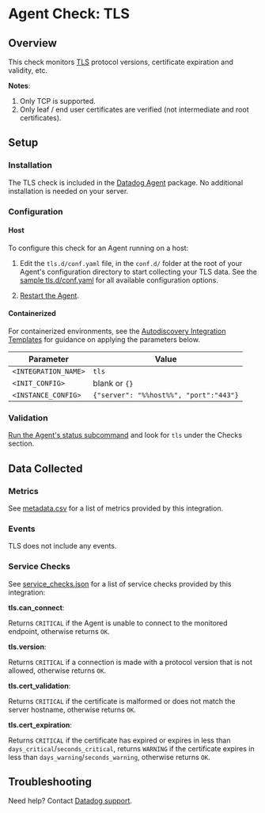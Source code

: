 # Agent Check: TLS

## Overview

This check monitors [TLS][1] protocol versions, certificate expiration and validity, etc.

**Notes**:

1. Only TCP is supported.
2. Only leaf / end user certificates are verified (not intermediate and root certificates).

## Setup

### Installation

The TLS check is included in the [Datadog Agent][2] package.
No additional installation is needed on your server.

### Configuration

<!-- xxx tabs xxx -->
<!-- xxx tab "Host" xxx -->

#### Host

To configure this check for an Agent running on a host:

1. Edit the `tls.d/conf.yaml` file, in the `conf.d/` folder at the root of your Agent's configuration directory to start collecting your TLS data. See the [sample tls.d/conf.yaml][3] for all available configuration options.

2. [Restart the Agent][4].

<!-- xxz tab xxx -->
<!-- xxx tab "Containerized" xxx -->

#### Containerized

For containerized environments, see the [Autodiscovery Integration Templates][9] for guidance on applying the parameters below.

| Parameter            | Value                                  |
| -------------------- | -------------------------------------- |
| `<INTEGRATION_NAME>` | `tls`                                  |
| `<INIT_CONFIG>`      | blank or `{}`                          |
| `<INSTANCE_CONFIG>`  | `{"server": "%%host%%", "port":"443"}` |

<!-- xxz tab xxx -->
<!-- xxz tabs xxx -->

### Validation

[Run the Agent's status subcommand][5] and look for `tls` under the Checks section.

## Data Collected

### Metrics

See [metadata.csv][6] for a list of metrics provided by this integration.

### Events

TLS does not include any events.

### Service Checks

See [service_checks.json][7] for a list of service checks provided by this integration:

**tls.can_connect**:<br>

Returns `CRITICAL` if the Agent is unable to connect to the monitored endpoint, otherwise returns `OK`.

**tls.version**:<br>

Returns `CRITICAL` if a connection is made with a protocol version that is not allowed, otherwise returns `OK`.

**tls.cert_validation**:<br>

Returns `CRITICAL` if the certificate is malformed or does not match the server hostname, otherwise returns `OK`.

**tls.cert_expiration**:<br>

Returns `CRITICAL` if the certificate has expired or expires in less than `days_critical`/`seconds_critical`, returns `WARNING` if the certificate expires in less than `days_warning`/`seconds_warning`, otherwise returns `OK`.

## Troubleshooting

Need help? Contact [Datadog support][8].

[1]: https://en.wikipedia.org/wiki/Transport_Layer_Security
[2]: https://app.datadoghq.com/account/settings#agent
[3]: https://github.com/DataDog/integrations-core/blob/master/tls/datadog_checks/tls/data/conf.yaml.example
[4]: https://docs.datadoghq.com/agent/guide/agent-commands/#start-stop-and-restart-the-agent
[5]: https://docs.datadoghq.com/agent/guide/agent-commands/#agent-status-and-information
[6]: https://github.com/DataDog/integrations-core/blob/master/tls/metadata.csv
[7]: https://github.com/DataDog/integrations-core/blob/master/tls/assets/service_checks.json
[8]: https://docs.datadoghq.com/help/
[9]: https://docs.datadoghq.com/agent/kubernetes/integrations/
